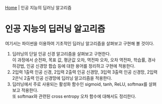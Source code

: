 [Home](./../README.md) | 인공 지능의 딥러닝 알고리즘

# 인공 지능의 딥러닝 알고리즘
여기서는 파이썬을 이용하여 기초적인 딥러닝 알고리즘을 살펴보고 구현해 볼 것이다.  
1. 딥러닝의 단일 인공 신경 알고리즘을 살펴보고 구현한다.  
이 과정에서 순전파, 목표 값, 평균값 오차, 역전파 오차, 오차 역전파, 학습률, 경사 하강법, 인공 신경망 합습 등에 대한 용어를 정리하고 구현에 적용한다.
2. 2입력 1출력 인공 신경, 2입력 2출력 인공 신경망, 3입력 3출력 인공 신경망, 2입력 2은닉 2출력 인공 신경망에 딥러닝 알고리즘을 적용한다.
3. 딥러닝에서 주로 사용되는 활성화 함수인 sigmoid, tanh, ReLU, softmax를 살펴보고 적용한다.  
또 softmax와 관련된 cross entropy 오차 함수에 대해서도 정리한다.
